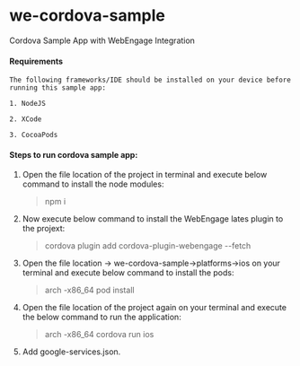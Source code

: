 # we-cordova-sample
Cordova Sample App with WebEngage Integration

#### Requirements ####
    The following frameworks/IDE should be installed on your device before running this sample app:
    
    1. NodeJS

    2. XCode

    3. CocoaPods

#### Steps to run cordova sample app: ####

1. Open the file location of the project in terminal and execute below command to install the node modules:
    
    >npm i 
   
2. Now execute below command to install the WebEngage lates plugin to the projext:

    >cordova plugin add cordova-plugin-webengage --fetch
    
3. Open the file location -> we-cordova-sample->platforms->ios on your terminal and execute below command to install the pods:

    >arch -x86_64 pod install

4. Open the file location of the project again on your terminal and execute the below command to run the application:

    >arch -x86_64 cordova run ios
    
5. Add google-services.json.
